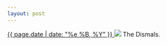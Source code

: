 ```yaml
---
layout: post
---
```


<p>
  <a href="/355">
    <time>{{ page.date | date: "%e %B, %Y" }}</time>
  </a>
  <a href="/355"><img src="{{ site.assets_url }}/355.jpg"/></a>
  <span>The Dismals.</span>
</p>

